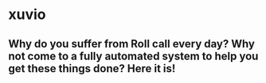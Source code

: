 # xuvio

## Why do you suffer from Roll call every day? Why not come to a fully automated system to help you get these things done? Here it is!
